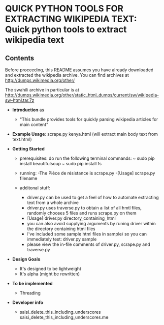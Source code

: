 # QUICK PYTHON TOOLS FOR EXTRACTING WIKIPEDIA TEXT: Quick python tools to extract wikipedia text

## Contents

Before proceeding, this README assumes you have already downloaded
and extracted the wikipedia archive. You can find archives at http://dumps.wikimedia.org/other/

The swahili archive in particular is at
http://dumps.wikimedia.org/other/static_html_dumps/current/sw/wikipedia-sw-html.tar.7z

* **Introduction** as 
    - "This bundle provides tools for quickly parsing wikipedia articles for main content"



* **Example Usage**: 
  scrape.py kenya.html (will extract main body text from text.html)

* **Getting Started**
  - prerequisites:
    do run the following terminal commands:
    ~ sudo pip install beautifulsoup
    ~ sudo pip install fs

  - running:
    -The Pièce de résistance is scrape.py
    -[Usage] scrape.py filename

  - additonal stuff:
    - driver.py can be used to get a feel of how to automate extracting text from a whole archive
    - driver.py uses traverse.py to obtain a list of all hmtl files, randomly chooses 5 files
    and runs scrape.py on them
    - [Usage] driver.py directory_containing_html
    - you can also avoid supplying arguments by runing driver within the directory containing html files 
    - I've included some sample html files in sample/ so you can immediately test: driver.py sample
    - please view the in-file comments of driver.py, scrape.py and traverse.py 

* **Design Goals**
  - It's designed to be lightweight
  - It's alpha (might be rewritten)

* **To be implemented**
  - Threading

* **Developer info**
  - saisi_delete_this_including_underscores <at> saisi_delete_this_including_underscores.me